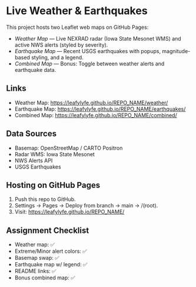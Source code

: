 # Live Weather & Earthquakes 

This project hosts two Leaflet web maps on GitHub Pages:

- *Weather Map* — Live NEXRAD radar (Iowa State Mesonet WMS) and active NWS alerts (styled by severity).
- *Earthquake Map* — Recent USGS earthquakes with popups, magnitude-based styling, and a legend.
- *Combined Map* — Bonus: Toggle between weather alerts and earthquake data.

## Links
- Weather Map: <https://leafylyfe.github.io/REPO_NAME/weather/>
- Earthquake Map: <https://leafylyfe.github.io/REPO_NAME/earthquakes/>
- Combined Map: <https://leafylyfe.github.io/REPO_NAME/combined/>

## Data Sources
- Basemap: OpenStreetMap / CARTO Positron
- Radar WMS: Iowa State Mesonet
- NWS Alerts API
- USGS Earthquakes

## Hosting on GitHub Pages
1. Push this repo to GitHub.
2. Settings → Pages → Deploy from branch → main → /(root).
3. Visit: https://leafylyfe.github.io/REPO_NAME/

## Assignment Checklist
- Weather map: ✅
- Extreme/Minor alert colors: ✅
- Basemap swap: ✅
- Earthquake map w/ legend: ✅
- README links: ✅
- Bonus combined map: ✅
